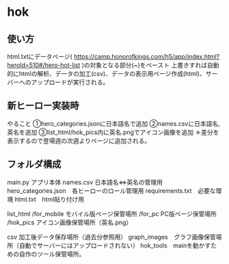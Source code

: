 # hok
## 使い方
html.txtにデータページ( https://camp.honorofkings.com/h5/app/index.html?heroId=510#/hero-hot-list )の対象となる部分(<tobody>~</tobody>)をペースト
上書きすれば自動的にhtmlの解析、データの加工(csv)、データの表示用ページ作成(html)、サーバーへのアップロードが実行される。

## 新ヒーロー実装時
やること
①hero_categories.jsonに日本語名で追加
②names.csvに日本語名,英名を追加
③list_html/hok_pics内に英名.pngでアイコン画像を追加
＊差分を表示するので登場週の次週よりページに追加される。

## フォルダ構成
main.py アプリ本体
names.csv 日本語名⇔英名の管理用
hero_categories.json　各ヒーローのロール管理用
requirements.txt　必要な環境
html.txt　html貼り付け用

list_html
/for_mobile モバイル版ページ保管場所
/for_pc PC版ページ保管場所
/hok_pics アイコン画像保管場所（英名.png）

csv 加工後データ保存場所（過去分参照用）
graph_images　グラフ画像保管場所（自動でサーバーにはアップロードされない）
hok_tools　mainを動かすための自作のツール保管場所。
